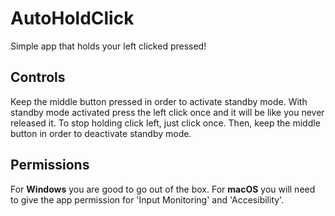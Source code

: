 # AutoHoldClick
Simple app that holds your left clicked pressed!

## Controls
Keep the middle button pressed in order to activate standby mode.
With standby mode activated press the left click once and it will be like you never released it. To stop holding click left, just click once.
Then, keep the middle button in order to deactivate standby mode.

## Permissions
For **Windows** you are good to go out of the box.
For **macOS** you will need to give the app permission for 'Input Monitoring' and 'Accesibility'.

